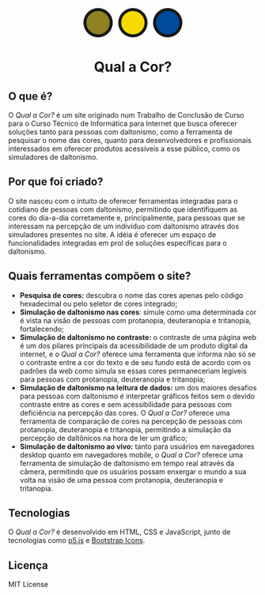 <center>
<img src="./images/navlogo.svg">
<h1>Qual a Cor?</h1>
</center>

## O que é?

O *Qual a Cor?* é um site originado num Trabalho de Conclusão de Curso para
o Curso Técnico de Informática para Internet que busca oferecer 
soluções tanto para pessoas com daltonismo, como a ferramenta de 
pesquisar o nome das cores, quanto para desenvolvedores e profissionais
interessados em oferecer produtos acessíveis a esse público, como os
simuladores de daltonismo. 

## Por que foi criado?

O site nasceu com o intuito de oferecer ferramentas integradas para o 
cotidiano de pessoas com daltonismo, permitindo que identifiquem as cores 
do dia-a-dia corretamente e, principalmente, para pessoas que se 
interessam na percepção de um indivíduo com daltonismo através dos 
simuladores presentes no site. A idéia é oferecer um espaço de 
funcionalidades integradas em prol de soluções específicas para o 
daltonismo.

## Quais ferramentas compõem o site?

- **Pesquisa de cores:** descubra o nome das cores apenas pelo código 
hexadecimal ou pelo seletor de cores integrado;
- **Simulação de daltonismo nas cores**: simule como uma determinada cor 
é vista na visão de pessoas com protanopia, deuteranopia e tritanopia, 
fortalecendo;
- **Simulação de daltonismo no contraste:** o contraste de uma página web 
é um dos pilares principais da acessibilidade de um produto digital da 
internet, e o *Qual a Cor?* oferece uma ferramenta que informa não só se 
o contraste entre a cor do texto e de seu fundo está de acordo com os 
padrões da web como simula se essas cores permaneceriam legíveis para 
pessoas com protanopia, deuteranopia e tritanopia;
- **Simulação de daltonismo na leitura de dados:** um dos maiores 
desafios para pessoas com daltonismo é interpretar gráficos feitos sem o 
devido contraste entre as cores e sem acessibilidade para pessoas com 
deficiência na percepção das cores. O *Qual a Cor?* oferece uma 
ferramenta de comparação de cores na percepção de pessoas com protanopia, 
deuteranopia e tritanopia, permitindo a simulação da percepção de 
daltônicos na hora de ler um gráfico;
- **Simulação de daltonismo ao vivo:** tanto para usuários em navegadores 
desktop quanto em navegadores mobile, o *Qual a Cor?* oferece uma 
ferramenta de simulação de daltonismo em tempo real através da câmera, 
permitindo que os usuários possam enxergar o mundo a sua volta na visão 
de uma pessoa com protanopia, deuteranopia e tritanopia.

## Tecnologias

O *Qual a Cor?* é desenvolvido em HTML, CSS e JavaScript, junto de 
tecnologias como [p5.js](https://p5js.org) e [Bootstrap Icons](https://icons.getbootstrap.com/).

## Licença

MIT License